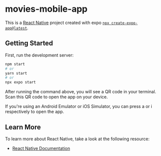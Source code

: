 # movies-mobile-app
This is a [React Native](https://reactnative.dev/) project created with expo [`npx create-expo-app@latest`](https://docs.expo.dev/get-started/set-up-your-environment/).

## Getting Started

First, run the development server:

```bash
npm start
# or
yarn start
# or
npx expo start
```

After running the command above, you will see a QR code in your terminal. Scan this QR code to open the app on your device.

If you're using an Android Emulator or iOS Simulator, you can press a or i respectively to open the app.


## Learn More

To learn more about React Native, take a look at the following resource:

- [React Native Documentation](https://reactnative.dev/docs/environment-setup)